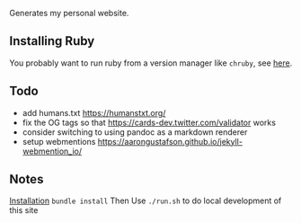 Generates my personal website.

## Installing Ruby
You probably want to run ruby from a version manager like `chruby`, see [here](https://jekyllrb.com/docs/installation/macos/).

## Todo
  - add humans.txt https://humanstxt.org/
  - fix the OG tags so that https://cards-dev.twitter.com/validator works
  - consider switching to using pandoc as a markdown renderer
  - setup webmentions https://aarongustafson.github.io/jekyll-webmention_io/

## Notes
[Installation](https://jekyllrb.com/docs/installation/macos/)
`bundle install`
Then
Use `./run.sh` to do local development of this site